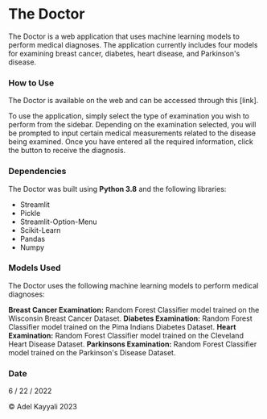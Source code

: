# **The Doctor**
The Doctor is a web application that uses machine learning models to perform medical diagnoses. The application currently includes four models for examining breast cancer, diabetes, heart disease, and Parkinson's disease.

### How to Use
The Doctor is available on the web and can be accessed through this [link].

To use the application, simply select the type of examination you wish to perform from the sidebar. Depending on the examination selected, you will be prompted to input certain medical measurements related to the disease being examined. Once you have entered all the required information, click the button to receive the diagnosis.

### Dependencies
The Doctor was built using **Python 3.8** and the following libraries:

* Streamlit
* Pickle
* Streamlit-Option-Menu
* Scikit-Learn
* Pandas
* Numpy

### Models Used
The Doctor uses the following machine learning models to perform medical diagnoses:

**Breast Cancer Examination:** Random Forest Classifier model trained on the Wisconsin Breast Cancer Dataset.
**Diabetes Examination:** Random Forest Classifier model trained on the Pima Indians Diabetes Dataset.
**Heart Examination:** Random Forest Classifier model trained on the Cleveland Heart Disease Dataset.
**Parkinsons Examination:** Random Forest Classifier model trained on the Parkinson's Disease Dataset.

### Date
6 / 22 / 2022

© Adel Kayyali 2023
